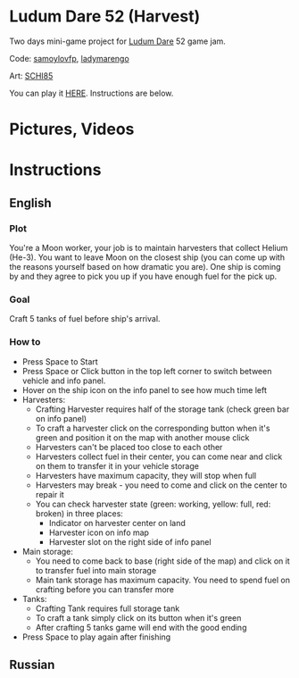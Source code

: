 # Ludum Dare 52 (Harvest)

Two days mini-game project for [Ludum Dare](https://ldjam.com/) 52 game jam.

Code: [samoylovfp](https://github.com/samoylovfp), [ladymarengo](https://github.com/ladymarengo)

Art: [SCHI85](https://github.com/SCHI85)

You can play it [HERE](https://samoylovfp.github.io/ludum_52_harvest/). Instructions are below.

# Pictures, Videos

# Instructions
## English
### Plot
You're a Moon worker, your job is to maintain harvesters that collect Helium (He-3).
You want to leave Moon on the closest ship (you can come up with the reasons yourself based on how dramatic you are).
One ship is coming by and they agree to pick you up if you have enough fuel for the pick up.
### Goal
Craft 5 tanks of fuel before ship's arrival.
### How to
- Press Space to Start
- Press Space or Click button in the top left corner to switch between vehicle and info panel.
- Hover on the ship icon on the info panel to see how much time left
- Harvesters:
  - Crafting Harvester requires half of the storage tank (check green bar on info panel)
  - To craft a harvester click on the corresponding button when it's green and position it on the map with another mouse click
  - Harvesters can't be placed too close to each other
  - Harvesters collect fuel in their center, you can come near and click on them to transfer it in your vehicle storage
  - Harvesters have maximum capacity, they will stop when full
  - Harvesters may break - you need to come and click on the center to repair it
  - You can check harvester state (green: working, yellow: full, red: broken) in three places:
    - Indicator on harvester center on land
    - Harvester icon on info map
    - Harvester slot on the right side of info panel
- Main storage:
  - You need to come back to base (right side of the map) and click on it to transfer fuel into main storage
  - Main tank storage has maximum capacity. You need to spend fuel on crafting before you can transfer more
- Tanks:
  - Crafting Tank requires full storage tank
  - To craft a tank simply click on its button when it's green
  - After crafting 5 tanks game will end with the good ending
- Press Space to play again after finishing

## Russian

